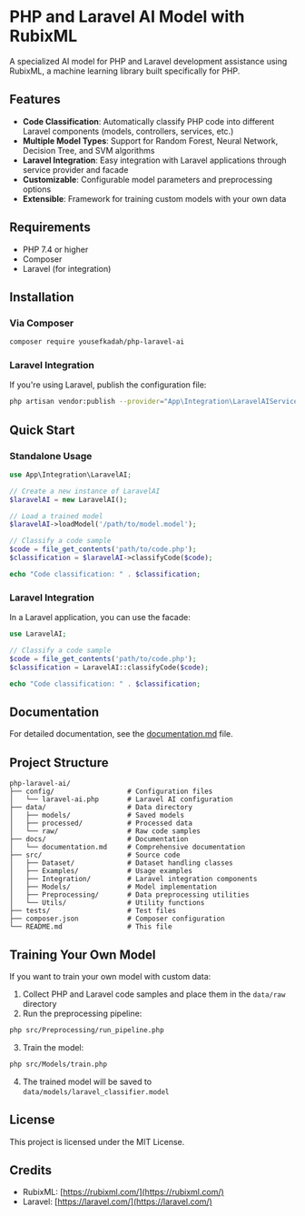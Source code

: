 # PHP and Laravel AI Model with RubixML

A specialized AI model for PHP and Laravel development assistance using RubixML, a machine learning library built specifically for PHP.

## Features

- **Code Classification**: Automatically classify PHP code into different Laravel components (models, controllers, services, etc.)
- **Multiple Model Types**: Support for Random Forest, Neural Network, Decision Tree, and SVM algorithms
- **Laravel Integration**: Easy integration with Laravel applications through service provider and facade
- **Customizable**: Configurable model parameters and preprocessing options
- **Extensible**: Framework for training custom models with your own data

## Requirements

- PHP 7.4 or higher
- Composer
- Laravel (for integration)

## Installation

### Via Composer

```bash
composer require yousefkadah/php-laravel-ai
```

### Laravel Integration

If you're using Laravel, publish the configuration file:

```bash
php artisan vendor:publish --provider="App\Integration\LaravelAIServiceProvider"
```

## Quick Start

### Standalone Usage

```php
use App\Integration\LaravelAI;

// Create a new instance of LaravelAI
$laravelAI = new LaravelAI();

// Load a trained model
$laravelAI->loadModel('/path/to/model.model');

// Classify a code sample
$code = file_get_contents('path/to/code.php');
$classification = $laravelAI->classifyCode($code);

echo "Code classification: " . $classification;
```

### Laravel Integration

In a Laravel application, you can use the facade:

```php
use LaravelAI;

// Classify a code sample
$code = file_get_contents('path/to/code.php');
$classification = LaravelAI::classifyCode($code);

echo "Code classification: " . $classification;
```

## Documentation

For detailed documentation, see the [documentation.md](docs/documentation.md) file.

## Project Structure

```
php-laravel-ai/
├── config/                  # Configuration files
│   └── laravel-ai.php       # Laravel AI configuration
├── data/                    # Data directory
│   ├── models/              # Saved models
│   ├── processed/           # Processed data
│   └── raw/                 # Raw code samples
├── docs/                    # Documentation
│   └── documentation.md     # Comprehensive documentation
├── src/                     # Source code
│   ├── Dataset/             # Dataset handling classes
│   ├── Examples/            # Usage examples
│   ├── Integration/         # Laravel integration components
│   ├── Models/              # Model implementation
│   ├── Preprocessing/       # Data preprocessing utilities
│   └── Utils/               # Utility functions
├── tests/                   # Test files
├── composer.json            # Composer configuration
└── README.md                # This file
```

## Training Your Own Model

If you want to train your own model with custom data:

1. Collect PHP and Laravel code samples and place them in the `data/raw` directory
2. Run the preprocessing pipeline:

```bash
php src/Preprocessing/run_pipeline.php
```

3. Train the model:

```bash
php src/Models/train.php
```

4. The trained model will be saved to `data/models/laravel_classifier.model`

## License

This project is licensed under the MIT License.

## Credits

- RubixML: [https://rubixml.com/](https://rubixml.com/)
- Laravel: [https://laravel.com/](https://laravel.com/)
